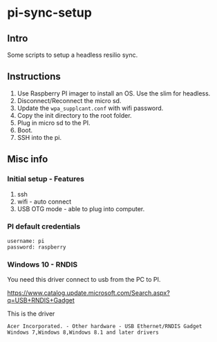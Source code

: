 # pi-sync-setup

## Intro

Some scripts to setup a headless resilio sync.

## Instructions

1. Use Raspberry PI imager to install an OS. Use the slim for headless.
2. Disconnect/Reconnect the micro sd.
3. Update the `wpa_supplcant.conf` with wifi password.
4. Copy the init directory to the root folder.
5. Plug in micro sd to the PI.
6. Boot.
7. SSH into the pi.

## Misc info

### Initial setup - Features

1. ssh
2. wifi - auto connect
3. USB OTG mode - able to plug into computer.

### PI default credentials

```
username: pi
password: raspberry
```

### Windows 10 - RNDIS

You need this driver connect to usb from the PC to PI.

https://www.catalog.update.microsoft.com/Search.aspx?q=USB+RNDIS+Gadget

This is the driver
```
Acer Incorporated. - Other hardware - USB Ethernet/RNDIS Gadget	Windows 7,Windows 8,Windows 8.1 and later drivers
```


